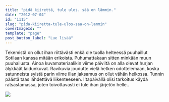 ```yaml
---
title: "pidä kiirettä, tule ulos. sää on lämmin."
date: "2012-07-04"
id: "1115"
slug: "pida-kiiretta-tule-ulos-saa-on-lammin"
coverImageId: ""
template: "page"
post_button_label: "Lue lisää"
---
```


Tekemistä on ollut ihan riittävästi enkä ole tuolla helteessä puuhaillut Sotilaan kanssa mitään erikoista. Puhumattakaan sitten minkään muun puuhailusta. Ainoa kuvamateriaalikin viime päiviltä on alla olevat hurjan älykkäät laidunkuvat. Ravikuvia joudutte vielä hetken odottelemaan, koska satunneista syistä parin viime illan jaksamus on ollut vähän heikossa. Tunnin päästä taas lähdettävä liikenteeseen. Iltapäivällä olisi tarkoitus käydä ratsastamassa, joten toivottavasti ei tule ihan järjetön helle..

  

[![](/images/hehe.png)](http://2.bp.blogspot.com/-ntR_zwv3-lw/T_PyFm7aWrI/AAAAAAAAAz0/X3MXrlX9-Fk/s1600/hehe.png)
